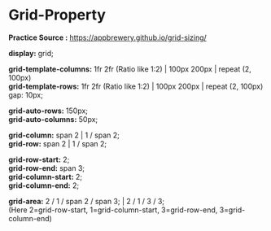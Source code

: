 # Grid-Property
<b>Practice Source :</b> https://appbrewery.github.io/grid-sizing/


<b>display:</b> grid;

<b>grid-template-columns:</b> 1fr 2fr (Ratio like 1:2) | 100px 200px | repeat (2, 100px) <br>
<b>grid-template-rows:</b> 1fr 2fr (Ratio like 1:2) | 100px 200px | repeat (2, 100px)
gap: 10px;

<b>grid-auto-rows:</b> 150px; <br>
<b>grid-auto-columns:</b> 50px;

<b>grid-column:</b> span 2 | 1 / span 2; <br>
<b>grid-row:</b> span 2 | 1 / span 2;

<b>grid-row-start:</b> 2; <br>
<b>grid-row-end:</b> span 3; <br>
<b>grid-column-start:</b> 2; <br>
<b>grid-column-end:</b> 2; <br>

<b>grid-area:</b> 2 / 1 / span 2 / span 3; | 2 / 1 / 3 / 3; <br>
(Here 2=grid-row-start, 1=grid-column-start, 3=grid-row-end, 3=grid-column-end)
